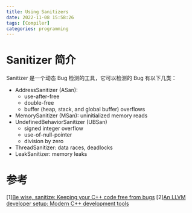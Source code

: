 ```yaml
---
title: Using Sanitizers
date: 2022-11-08 15:58:26
tags: [Compiler]
categories: programming
---
```



# Sanitizer 简介

Sanitizer 是一个动态 Bug 检测的工具，它可以检测的 Bug 有以下几类：

- AddressSanitizer (ASan):
    * use-after-free
    * double-free
    * buffer (heap, stack, and global buffer) overflows
- MemorySanitizer (MSan): uninitialized memory reads
- UndefinedBehaviorSanitizer (UBSan)
    * signed integer overflow
    * use-of-null-pointer
    * division by zero
- ThreadSanitizer: data races, deadlocks
- LeakSanitizer: memory leaks

# 参考

[1][Be wise, sanitize: Keeping your C++ code free from bugs](https://microblink.com/be-wise-sanitize-keeping-your-c-code-free-from-bugs/)
[2][An LLVM developer setup: Modern C++ development tools](https://llvm.org/devmtg/2016-01/slides/ModernCplusplusDevelopment.pdf)

